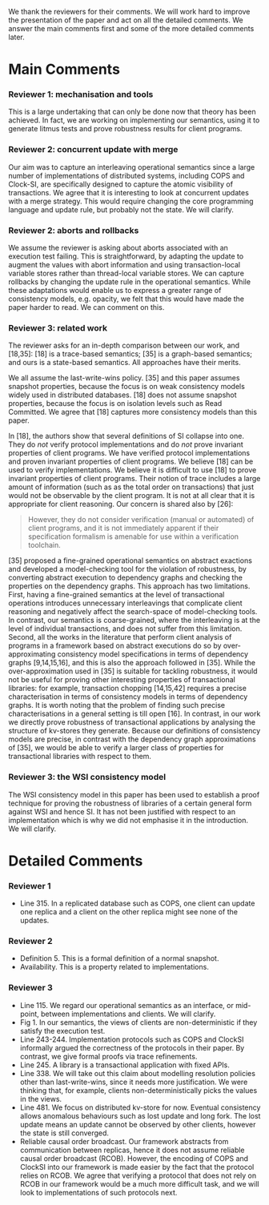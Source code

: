 We thank the reviewers for their comments. We will work hard to
improve the presentation of the paper and act on all the detailed
comments. We answer the main comments first and some of the more
detailed comments later.

# Main Comments

### Reviewer 1: mechanisation and tools

This is a large undertaking that can only be done now that theory has 
been achieved. In fact, we are working on implementing our semantics, 
using it to generate litmus tests and prove robustness results for 
client programs.

### Reviewer 2: concurrent update with merge

Our aim was to capture an interleaving operational semantics since a 
large number of implementations of distributed systems, including 
COPS and Clock-SI, are specifically designed to capture the atomic 
visibility of transactions. We agree that it is interesting to look
at concurrent updates with a merge strategy. This would require 
changing the core programming language and update rule, but 
probably not the state. We will clarify.
 
### Reviewer 2: aborts and rollbacks

We assume the reviewer is asking about aborts associated with an 
execution test failing. This is straightforward, by adapting the update 
to augment the values with abort information and using transaction-local 
variable stores rather than thread-local variable stores.  We can capture 
rollbacks by changing the update rule in the operational semantics.
While these adaptations would enable us to express a greater range of 
consistency models, e.g. opacity, we felt that this would have made the paper
harder to read. We can comment on this. 

### Reviewer 3: related work

The reviewer asks for an in-depth comparison between our work, 
and [18,35]: [18] is a trace-based semantics; [35] is a
graph-based semantics; and ours is a state-based semantics. All
approaches have their merits.

We all assume the last-write-wins policy. [35] and this paper assumes
snapshot properties, because the focus is on weak consistency models
widely used in distributed databases. [18] does not assume snapshot
properties, because the focus is on isolation levels such as Read
Committed. We agree that [18] captures more consistency models than
this paper. 

In [18], the authors show that several definitions of SI collapse into
one.  They do *not* verify protocol implementations and do *not* prove
invariant properties of client programs. We have verified protocol
implementations and proven invariant properties of client programs. We
believe [18] can be used to verify implementations. We believe it is
difficult to use [18] to prove invariant properties of client
programs.  Their notion of trace includes a large amount of
information (such as as the total order on transactions) that just
would not be observable by the client program. It is not at all clear
that it is appropriate for client reasoning. Our concern is shared
also by [26]: 
> However, they do not consider verification (manual or
> automated) of client programs, and it is not immediately apparent if
> their specification formalism is amenable for use within a
> verification toolchain.

[35] proposed a fine-grained operational semantics on abstract
exactions and developed a model-checking tool for the violation of
robustness, by converting abstract execution to dependency graphs and
checking the properties on the dependency graphs. This approach has
two limitations.  First, having a fine-grained semantics at the level
of transactional operations introduces unnecessary interleavings that
complicate client reasoning and negatively affect the search-space of
model-checking tools. In contrast, our semantics is coarse-grained,
where the interleaving is at the level of individual transactions, and
does not suffer from this limitation. Second, all the works in the
literature that perform client analysis of programs in a framework
based on abstract executions do so by over-approximating consistency
model specifications in terms of dependency graphs [9,14,15,16], and
this is also the approach followed in [35]. While the
over-approximation used in [35] is suitable for tackling robustness,
it would not be useful for proving other interesting properties of
transactional libraries: for example, transaction chopping [14,15,42]
requires a precise characterisation in terms of consistency models in
terms of dependency graphs. It is worth noting that the problem of
finding such precise characterisations in a general setting is till
open [16].  In contrast, in our work we directly prove robustness of
transactional applications by analysing the structure of kv-stores
they generate. Because our definitions of consistency models are
precise, in contrast with the dependency graph approximations of [35],
we would be able to verify a larger class of properties for
transactional libraries with respect to them.

### Reviewer 3: the WSI consistency model

The WSI consistency model in this paper has been used to establish 
a proof technique for proving the robustness of libraries of a certain 
general form against WSI and hence SI. It has not been justified with 
respect to an implementation which is why we did not emphasise it in 
the introduction. We will clarify.

# Detailed Comments

### Reviewer 1

- Line 315. In a replicated database such as COPS, one client can update
one replica and a client on the other replica might see none of the
updates.

### Reviewer 2

- Definition 5. This is a formal definition of a normal snapshot.
- Availability. This is a property related to implementations. 

### Reviewer 3

- Line 115. We regard our operational semantics as an interface, or
mid-point, between implementations and clients. We will clarify.
- Fig 1. In our semantics, the views of clients are non-deterministic if
they satisfy the execution test.
- Line 243-244. Implementation protocols such as COPS and ClockSI informally 
argued the correctness of the protocols in their paper.
By contrast, we give formal proofs via trace refinements.
- Line 245. A library is a transactional application with fixed APIs.
- Line 338. We will take out this claim about modelling resolution
policies other than last-write-wins, since it needs more
justification. We were thinking that, for example, clients
non-deterministically picks the values in the views.
- Line 481. We focus on distributed kv-store for now. Eventual
consistency allows anomalous behaviours such as lost update and long
fork. The lost update means an update cannot be observed by other
clients, however the state is still converged.
- Reliable causal order broadcast. Our framework abstracts from
communication between replicas, hence it does not assume reliable
causal order broadcast (RCOB). However, the encoding of COPS and
ClockSI into our framework is made easier by the fact that the 
protocol relies on RCOB.  We agree that verifying a protocol that 
does not rely on RCOB in our framework would be a much more difficult 
task, and we will look to implementations of such protocols next.
